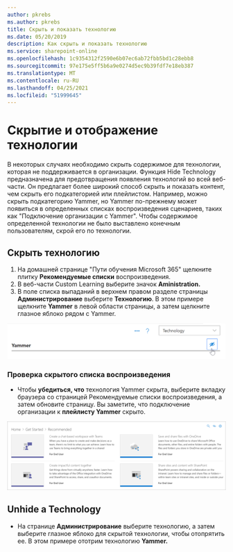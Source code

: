 ```yaml
---
author: pkrebs
ms.author: pkrebs
title: Скрыть и показать технологию
ms.date: 05/20/2019
description: Как скрыть и показать технологию
ms.service: sharepoint-online
ms.openlocfilehash: 1c9354312f2590e6b07ec6ab72fbb5bd1c28ebb8
ms.sourcegitcommit: 97e175e5ff5b6a9e0274d5ec9b39fdf7e18eb387
ms.translationtype: MT
ms.contentlocale: ru-RU
ms.lasthandoff: 04/25/2021
ms.locfileid: "51999645"
---
```

# <a name="hide-and-show-technology"></a>Скрытие и отображение технологии

В некоторых случаях необходимо скрыть содержимое для технологии, которая не поддерживается в организации. Функция Hide Technology предназначена для предотвращения появления технологий во всей веб-части. Он предлагает более широкий способ скрыть и показать контент, чем скрыть его подкатегорией или плейлистом. Например, можно скрыть подкатегорию Yammer, но Yammer по-прежнему может появиться в определенных списках воспроизведения сценариев, таких как "Подключение организации с Yammer". Чтобы содержимое определенной технологии не было выставлено конечным пользователям, скрой его по технологии. 

## <a name="hide-a-technology"></a>Скрыть технологию

1. На домашней странице "Пути  обучения Microsoft 365" щелкните плитку **Рекомендуемые списки** воспроизведения.
2. В веб-части Custom Learning выберите значок **Aministration.**
3. В поле списка выпаданий в верхнем правом разделе страницы **Администрирование** выберите **Технологию**.
В этом примере щелкните **Yammer** в левой области страницы, а затем щелкните глазное яблоко рядом с Yammer.  

![cg-hidetech.png](media/cg-hidetech.png)

### <a name="verify-the-playlist-is-hidden"></a>Проверка скрытого списка воспроизведения
- Чтобы **убедиться, что** технология Yammer скрыта, выберите вкладку браузера со страницей Рекомендуемые списки воспроизведения, а затем обновите страницу.  Вы заметите, что подключение организации к **плейлисту Yammer** скрыто. 

![cg-hidetechrefresh.png](media/cg-hidetechrefresh.png)

## <a name="unhide-a-technology"></a>Unhide a Technology

- На странице **Администрирование** выберите технологию, а затем выберите глазное яблоко для скрытой технологии, чтобы отопрятить ее. В этом примере ототрим технологию **Yammer.** 